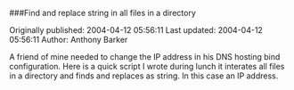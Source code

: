 ###Find and replace string in all files in a directory

Originally published: 2004-04-12 05:56:11
Last updated: 2004-04-12 05:56:11
Author: Anthony Barker

A friend of mine needed to change the IP address in his DNS hosting bind  configuration. Here is a quick script I wrote during lunch it interates all files in a directory and finds and replaces as string. In this case an IP address.